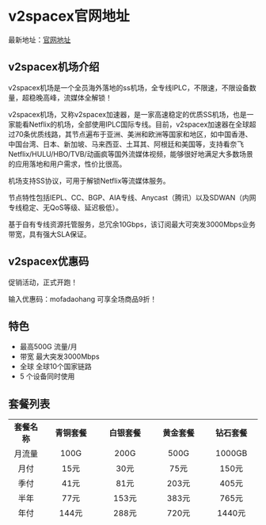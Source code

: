# v2spacex官网地址

最新地址：[官网地址](https://老牌机场.com)

## v2spacex机场介绍

v2spacex机场是一个全员海外落地的ss机场，全专线IPLC，不限速，不限设备数量，超稳晚高峰，流媒体全解锁！

v2spacex机场，又称v2spacex加速器，是一家高速稳定的优质SS机场，也是一家能看Netflix的机场，全部使用IPLC国际专线。目前，v2spacex加速器在全球超过70条优质线路，其节点遍布于亚洲、美洲和欧洲等国家和地区，如中国香港、中国台湾、日本、新加坡、马来西亚、土耳其、阿根廷和美国等，支持看奈飞Netflix/HULU/HBO/TVB/动画疯等国外流媒体视频，能够很好地满足大多数场景的应用落地和用户需求，性价比很高。


机场支持SS协议，可用于解锁Netflix等流媒体服务。

节点特性包括IEPL、CC、BGP、AIA专线、Anycast（腾讯）以及SDWAN（内网专线稳定、无QoS等级、延迟极低）。

基于自有专线资源托管服务，总冗余10Gbps，该订阅最大可突发3000Mbps业务带宽，具有强大SLA保证。

## v2spacex优惠码

促销活动，正式开跑！

 输入优惠码：mofadaohang 可享全场商品9折！

## 特色

* 最高500G 流量/月
* 带宽 最大突发3000Mbps
* 全球 全球10个国家链路
* 5 个设备同时使用

## 套餐列表

<table style="border-collapse: collapse; width: 100%; height: 201px;">
<tbody>
<tr style="height: 26px;">
<td style="width: 11.2726%; text-align: center; height: 26px;"><strong>套餐名称</strong></td>
<td style="width: 17.2596%; text-align: center; height: 26px;"><strong>青铜套餐</strong></td>
<td style="width: 17.1843%; text-align: center; height: 26px;"><strong>白银套餐</strong></td>
<td style="width: 16.8587%; text-align: center; height: 26px;"><strong>黄金套餐</strong></td>
<td style="width: 16.7585%; text-align: center;"><strong>钻石套餐</strong></td>
</tr>
<tr style="height: 26px;">
<td style="width: 11.2726%; text-align: center; height: 26px;">月流量</td>
<td style="width: 17.2596%; text-align: center; height: 26px;">100G</td>
<td style="width: 17.1843%; text-align: center; height: 26px;">200G</td>
<td style="width: 16.8587%; text-align: center; height: 26px;">500G</td>
<td style="width: 16.7585%; text-align: center;">1000GB</td>
</tr>
<tr style="height: 26px;">
<td style="width: 11.2726%; text-align: center; height: 26px;">月付</td>
<td style="width: 17.2596%; text-align: center; height: 26px;">15元</td>
<td style="width: 17.1843%; text-align: center; height: 26px;">30元</td>
<td style="width: 16.8587%; text-align: center; height: 26px;">75元</td>
<td style="width: 16.7585%; text-align: center;">150元</td>
</tr>
<tr style="height: 26px;">
<td style="width: 11.2726%; text-align: center; height: 26px;">季付</td>
<td style="width: 17.2596%; text-align: center; height: 26px;">41元</td>
<td style="width: 17.1843%; text-align: center; height: 26px;">81元</td>
<td style="width: 16.8587%; text-align: center; height: 26px;">203元</td>
<td style="width: 16.7585%; text-align: center;">405元</td>
</tr>
<tr>
<td style="width: 11.2726%; text-align: center;">半年</td>
<td style="width: 17.2596%; text-align: center;">77元</td>
<td style="width: 17.1843%; text-align: center;">153元</td>
<td style="width: 16.8587%; text-align: center;">383元</td>
<td style="width: 16.7585%; text-align: center;">765元</td>
</tr>
<tr style="height: 26px;">
<td style="width: 11.2726%; text-align: center; height: 26px;">年付</td>
<td style="width: 17.2596%; text-align: center; height: 26px;">144元</td>
<td style="width: 17.1843%; text-align: center; height: 26px;">288元</td>
<td style="width: 16.8587%; text-align: center; height: 26px;">720元</td>
<td style="width: 16.7585%; text-align: center;">1440元</td>
</tr>
<tr>
<td style="width: 11.2726%; text-align: center;">套餐详情</td>
<td style="text-align: left; width: 51.3026%;" colspan="4">每 30 天重置流量，不限制客户端数量，不限制速度，支持所有节点线路，多数流媒体解锁，快速客服响应，全平台客户端。</td>
</tr>
</tbody>
</table>


